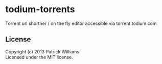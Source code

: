 # todium-torrents

Torrent url shortner / on the fly editor accessible via torrent.todium.com

## License
Copyright (c) 2013 Patrick Williams  
Licensed under the MIT license.
